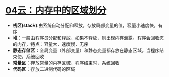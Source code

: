 # [04云：内存中的区域划分](https://github.com/platojobs/SFLOG/issues/4)


+ **栈区(stack)**:由系统自动分配和释放，存放局部变量的值，容量小速度快，有序
+ **堆**：一般由程序员分配和释放，如果不释放，则出现内存泄露。程序会回收您的内存，特点：容量大，速度慢，无序
+ **静态存储区**：全局变量（外部变量）和静态变量都存放在静态区域。当程序结束使，系统回收
+ **常量区**：存放常量的内存区域，程序结束时，系统回收
+ **代码区**：存放二进制代码的区域